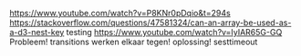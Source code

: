 https://www.youtube.com/watch?v=P8KNr0pDqio&t=294s
https://stackoverflow.com/questions/47581324/can-an-array-be-used-as-a-d3-nest-key
testing
https://www.youtube.com/watch?v=IyIAR65G-GQ
Probleem! transitions werken elkaar tegen! oplossing! sesttimeout
